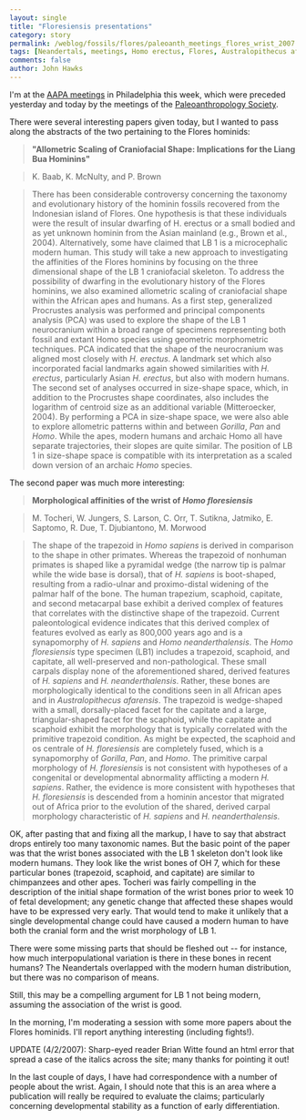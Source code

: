 ```yaml
---
layout: single 
title: "Floresiensis presentations" 
category: story
permalink: /weblog/fossils/flores/paleoanth_meetings_flores_wrist_2007.html
tags: [Neandertals, meetings, Homo erectus, Flores, Australopithecus afarensis] 
comments: false 
author: John Hawks 
---
```



<p>
I'm at the <a href="http://www.physanth.org">AAPA meetings</a> in Philadelphia this week, which were preceded yesterday and today by the meetings of the <a href="http://www.paleoanthro.org">Paleoanthropology Society</a>. 
</p>

<p>
There were several interesting papers given today, but I wanted to pass along the abstracts of the two pertaining to the Flores hominids: 
</p>

<blockquote><b>"Allometric Scaling of Craniofacial Shape: Implications for the Liang Bua Hominins"</b></blockquote>

<blockquote>K. Baab, K. McNulty, and P. Brown</blockquote>

<blockquote>There has been considerable controversy concerning the taxonomy and evolutionary history of the hominin fossils recovered from the Indonesian island of Flores. One hypothesis is that these individuals were the result of insular dwarfing of H. erectus or a small bodied and as yet unknown hominin from the Asian mainland (e.g., Brown et al., 2004). Alternatively, some have claimed that LB 1 is a microcephalic modern human. This study will take a new approach to investigating the affinities of the Flores hominins by focusing on the three dimensional shape of the LB 1 craniofacial skeleton. To address the possibility of dwarfing in the evolutionary history of the Flores hominins, we also examined allometric scaling of craniofacial shape within the African apes and humans. As a first step, generalized Procrustes analysis was performed and principal components analysis (PCA) was used to explore the shape of the LB 1 neurocranium within a broad range of specimens representing both fossil and extant Homo species using geometric morphometric techniques. PCA indicated that the shape of the neurocranium was aligned most closely with <i>H. erectus</i>. A landmark set which also incorporated facial landmarks again showed similarities with <i>H. erectus</i>, particularly Asian <i>H. erectus</i>, but also with modern humans. The second set of analyses occurred in size-shape space, which, in addition to the Procrustes shape coordinates, also includes the logarithm of centroid size as an additional variable (Mitteroecker, 2004). By performing a PCA in size-shape space, we were also able to explore allometric patterns within and between <i>Gorilla</i>, <i>Pan</i> and <i>Homo</i>. While the apes, modern humans and archaic Homo all have separate trajectories, their slopes are quite similar. The position of LB 1 in size-shape space is compatible with its interpretation as a scaled down version of an archaic <i>Homo</i> species. </blockquote>

<p>
The second paper was much more interesting: 
</p>

<blockquote><b>Morphological affinities of the wrist of <i>Homo floresiensis</i></b></blockquote>

<blockquote>M. Tocheri, W. Jungers, S. Larson, C. Orr, T. Sutikna, Jatmiko, E. Saptomo, R. Due, T. Djubiantono, M. Morwood</blockquote>

<blockquote>The shape of the trapezoid in <i>Homo sapiens</i> is derived in comparison to the shape in other primates. Whereas the trapezoid of nonhuman primates is shaped like a pyramidal wedge (the narrow tip is palmar while the wide base is dorsal), that of <i>H. sapiens</i> is boot-shaped, resulting from a radio-ulnar and proximo-distal widening of the palmar half of the bone. The human trapezium, scaphoid, capitate, and second metacarpal base exhibit a derived complex of features that correlates with the distinctive shape of the trapezoid. Current paleontological evidence indicates that this derived complex of features evolved as early as 800,000 years ago and is a synapomorphy of <i>H. sapiens</i> and <i>Homo neanderthalensis</i>. The <i>Homo floresiensis</i> type specimen (LB1) includes a trapezoid, scaphoid, and capitate, all well-preserved and non-pathological. These small carpals display none of the aforementioned shared, derived features of <i>H. sapiens</i> and <i>H. neanderthalensis</i>. Rather, these bones are morphologically identical to the conditions seen in all African apes and in <i>Australopithecus afarensis</i>. The trapezoid is wedge-shaped with a small, dorsally-placed facet for the capitate and a large, triangular-shaped facet for the scaphoid, while the capitate and scaphoid exhibit the morphology that is typically correlated with the primitive trapezoid condition. As might be expected, the scaphoid and os centrale of <i>H. floresiensis</i> are completely fused, which is a synapomorphy of <i>Gorilla</i>, <i>Pan</i>, and <i>Homo</i>. The primitive carpal morphology of <i>H. floresiensis</i> is not consistent with hypotheses of a congenital or developmental abnormality afflicting a modern <i>H. sapiens</i>. Rather, the evidence is more consistent with hypotheses that <i>H. floresiensis</i> is descended from a hominin ancestor that migrated out of Africa prior to the evolution of the shared, derived carpal morphology characteristic of <i>H. sapiens</i> and <i>H. neanderthalensis</i>. </blockquote>

<p>
OK, after pasting that and fixing all the markup, I have to say that abstract drops entirely too many taxonomic names. But the basic point of the paper was that the wrist bones associated with the LB 1 skeleton don't look like modern humans. They look like the wrist bones of OH 7, which for these particular bones (trapezoid, scaphoid, and capitate) are similar to chimpanzees and other apes. Tocheri was fairly compelling in the description of the initial shape formation of the wrist bones prior to week 10 of fetal development; any genetic change that affected these shapes would have to be expressed very early. That would tend to make it unlikely that a single developmental change could have caused a modern human to have both the cranial form and the wrist morphology of LB 1. 
</p>

<p>
There were some missing parts that should be fleshed out -- for instance, how much interpopulational variation is there in these bones in recent humans? The Neandertals overlapped with the modern human distribution, but there was no comparison of means. 
</p>

<p>
Still, this may be a compelling argument for LB 1 not being modern, assuming the association of the wrist is good. 
</p>

<p>
In the morning, I'm moderating a session with some more papers about the Flores hominids. I'll report anything interesting (including fights!).
</p>

<p>
UPDATE (4/2/2007): Sharp-eyed reader Brian Witte found an html error that spread a case of the italics across the site; many thanks for pointing it out!
</p>

<p>
In the last couple of days, I have had correspondence with a number of people about the wrist. Again, I should note that this is an area where a publication will really be required to evaluate the claims; particularly concerning developmental stability as a function of early differentiation. 
</p>

